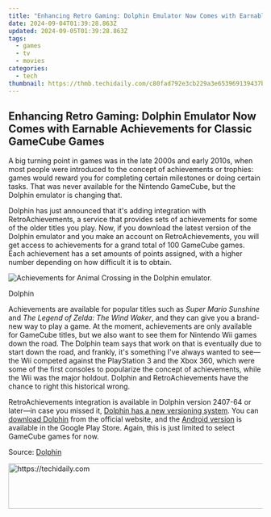 ```yaml
---
title: "Enhancing Retro Gaming: Dolphin Emulator Now Comes with Earnable Achievements for Classic GameCube Games"
date: 2024-09-04T01:39:28.863Z
updated: 2024-09-05T01:39:28.863Z
tags:
  - games
  - tv
  - movies
categories:
  - tech
thumbnail: https://thmb.techidaily.com/c80fad792e3cb229a3e653969139437b39335328a63ecf71a877586d96fe497a.jpg
---
```


## Enhancing Retro Gaming: Dolphin Emulator Now Comes with Earnable Achievements for Classic GameCube Games

A big turning point in games was in the late 2000s and early 2010s, when most people were introduced to the concept of achievements or trophies: games would reward you for completing certain milestones or doing certain tasks. That was never available for the Nintendo GameCube, but the Dolphin emulator is changing that.

 Dolphin has just announced that it's adding integration with RetroAchievements, a service that provides sets of achievements for some of the older titles you play. Now, if you download the latest version of the Dolphin emulator and you make an account on RetroAchievements, you will get access to achievements for a grand total of 100 GameCube games. Each achievement has a set amounts of points assigned, with a higher number depending on how difficult it is to obtain.

![Achievements for Animal Crossing in the Dolphin emulator.](https://static1.howtogeekimages.com/wordpress/wp-content/uploads/2024/07/animalcrossing.png) 

Dolphin 

 Achievements are available for popular titles such as _Super Mario Sunshine_ and _The Legend of Zelda: The Wind Waker_, and they can give you a brand-new way to play a game. At the moment, achievements are only available for GameCube titles, but we also want to see them for Nintendo Wii games down the road. The Dolphin team says that work on that is eventually due to start down the road, and frankly, it's something I've always wanted to see—the Wii competed against the PlayStation 3 and the Xbox 360, which were some of the first consoles to popularize the concept of achievements, while the Wii was the major holdout. Dolphin and RetroAchievements have the chance to right this historical wrong.

 RetroAchievements integration is available in Dolphin version 2407-64 or later—in case you missed it, [Dolphin has a new versioning system](https://android-unlock.techidaily.com/in-2024-7-ways-to-unlock-a-locked-oppo-f25-pro-5g-phone-by-drfone-android/). You can [download Dolphin](https://dolphin-emu.org/download/) from the official website, and the [Android version](https://www.anrdoezrs.net/links/3607085/type/dlg/sid/UUhtgUeUpU2004172/https://play.google.com/store/apps/details?id=org.dolphinemu.dolphinemu&hl=en%5FUS) is available in the Google Play Store. Again, this is just limited to select GameCube games for now.

 Source: [Dolphin](https://dolphin-emu.org/blog/2024/07/15/unlocked-retroachievements-come-dolphin/)

<ins class="adsbygoogle"
     style="display:block"
     data-ad-format="autorelaxed"
     data-ad-client="ca-pub-7571918770474297"
     data-ad-slot="1223367746"></ins>



<ins class="adsbygoogle"
     style="display:block"
     data-ad-client="ca-pub-7571918770474297"
     data-ad-slot="8358498916"
     data-ad-format="auto"
     data-full-width-responsive="true"></ins>



<!-- affiliate ads begin -->
<a href="https://aligracehair.sjv.io/c/5597632/1915830/19272" target="_top" id="1915830">
  <img src="//a.impactradius-go.com/display-ad/19272-1915830" border="0" alt="https://techidaily.com" width="728" height="90"/>
</a>
<img height="0" width="0" src="https://aligracehair.sjv.io/i/5597632/1915830/19272" style="position:absolute;visibility:hidden;" border="0" />
<!-- affiliate ads end -->